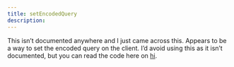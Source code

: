 ```yaml
---
title: setEncodedQuery
description: 
---
```

This isn’t documented anywhere and I just came across this. Appears to be a way to set the encoded query on the client. I’d avoid using this as it isn’t documented, but you can read the code here on [hi](https://hi.service-now.com/scripts/sn/common/clientScript/glideRecord.js).